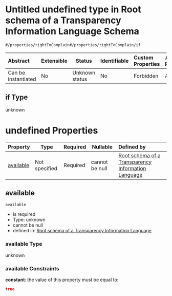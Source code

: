 # Untitled undefined type in Root schema of a Transparency Information Language Schema

```txt
#/properties/rightToComplain#/properties/rightToComplain/if
```




| Abstract            | Extensible | Status         | Identifiable | Custom Properties | Additional Properties | Access Restrictions | Defined In                                                           |
| :------------------ | ---------- | -------------- | ------------ | :---------------- | --------------------- | ------------------- | -------------------------------------------------------------------- |
| Can be instantiated | No         | Unknown status | No           | Forbidden         | Allowed               | none                | [tilt-schema.json\*](../out/tilt-schema.json "open original schema") |

## if Type

unknown

# undefined Properties

| Property                | Type          | Required | Nullable       | Defined by                                                                                                                                                                                                  |
| :---------------------- | ------------- | -------- | -------------- | :---------------------------------------------------------------------------------------------------------------------------------------------------------------------------------------------------------- |
| [available](#available) | Not specified | Required | cannot be null | [Root schema of a Transparency Information Language](tilt-schema-properties-righttocomplain-if-properties-available.md "\#/properties/rightToComplain#/properties/rightToComplain/if/properties/available") |

## available




`available`

-   is required
-   Type: unknown
-   cannot be null
-   defined in: [Root schema of a Transparency Information Language](tilt-schema-properties-righttocomplain-if-properties-available.md "\#/properties/rightToComplain#/properties/rightToComplain/if/properties/available")

### available Type

unknown

### available Constraints

**constant**: the value of this property must be equal to:

```json
true
```
